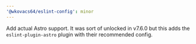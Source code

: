 ```yaml
---
'@wkovacs64/eslint-config': minor
---
```


Add actual Astro support. It was sort of unlocked in v7.6.0 but this adds the `eslint-plugin-astro` plugin with their recommended config.
